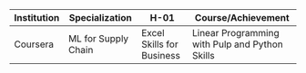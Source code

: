 | Institution | Specialization                   | H-01                                                        | Course/Achievement                                                                                |
| ----------- | -------------------------------- | ----------------------------------------------------------- | ------------------------------------------------------------------------------------------------- |
| Coursera    | ML for Supply Chain              | Excel Skills for Business                                   | Linear Programming with Pulp and Python Skills          |
